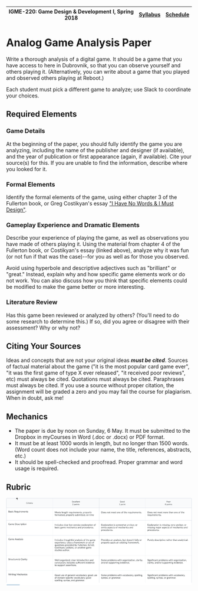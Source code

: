|  IGME-220: Game Design & Development I, Spring 2018 | [Syllabus](README.md) | [Schedule](Schedule.md) |
|----|----|----|

# Analog Game Analysis Paper

Write a thorough analysis of a digital game. It should be a game that you have access to here in Dubrovnik, so that you can observe yourself and others playing it. (Alternatively, you can write about a game that you played and observed others playing at Reboot.) 

Each student must pick a different game to analyze; use Slack to coordinate your choices. 

## Required Elements

### Game Details
At the beginning of the paper, you should fully identify the game you are analyzing, including the name of the publisher and designer (if available), and the year of publication or first appearance (again, if available). Cite your source(s) for this. If you are unable to find the information, describe where you looked for it. 

### Formal Elements
Identify the formal elements of the game, using either chapter 3 of the Fullerton book, or Greg Costikyan's essay ["I Have No Words & I Must Design"](costikyan.pdf). 

### Gameplay Experience and Dramatic Elements
Describe your experience of playing the game, as well as observations you have made of others playing it. Using the material from chapter 4 of the Fullerton book, or Costikyan's essay (linked above), analyze why it was fun (or not fun if that was the case)--for you as well as for those you observed. 

Avoid using hyperbole and descriptive adjectives such as "brilliant" or "great." Instead, explain why and how specific game elements work or do not work. You can also discuss how you think that specific elements could be modified to make the game better or more interesting. 

### Literature Review
Has this game been reviewed or analyzed by others? (You'll need to do some research to determine this.) If so, did you agree or disagree with their assessment? Why or why not?

## Citing Your Sources
Ideas and concepts that are not your original ideas ***must be cited***. Sources of factual material about the game ("it is the most popular card game ever", "it was the first game of type X ever released", "it received poor reviews", etc) must always be cited. Quotations must always be cited. Paraphrases must always be cited. If you use a source without proper citation, the assignment will be graded a zero and you may fail the course for plagiarism. When in doubt, ask me! 

## Mechanics
* The paper is due by noon on Sunday, 6 May. It must be submitted to the Dropbox in myCourses in Word (.doc or .docx) or PDF format. 
* It must be at least 1000 words in length, but no longer than 1500 words. (Word count does not include your name, the title, references, abstracts, etc.)
* It should be spell-checked and proofread. Proper grammar and word usage is required.

## Rubric
![Game Analysis Rubric](analysis-rubric.png)
